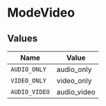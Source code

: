 # ModeVideo


## Values

| Name          | Value         |
| ------------- | ------------- |
| `AUDIO_ONLY`  | audio_only    |
| `VIDEO_ONLY`  | video_only    |
| `AUDIO_VIDEO` | audio_video   |